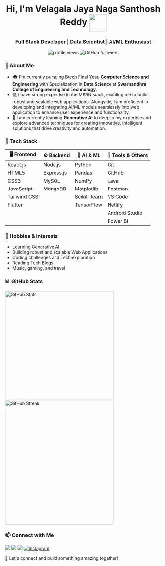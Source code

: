 <h1 align="center" color="3a0ca3">Hi, I'm Velagala Jaya Naga Santhosh Reddy <img align="center" src="https://emojis.slackmojis.com/emojis/images/1531849430/4246/blob-sunglasses.gif?1531849430" width="55"/></h1>
<h3 align="center">Full Stack Developer | Data Scientist | AI/ML Enthusiast</h3>

<p align="center">
  <img src="https://komarev.com/ghpvc/?username=SanthoshReddy-5&label=Profile%20views&color=EC0A28&style=flat" alt="profile views" />
  <img src="https://img.shields.io/github/followers/SanthoshReddy-5?label=Follow&style=social" alt="GitHub followers" />
</p>

### 🚀 About Me
  - 🎓 I'm currently pursuing Btech Final Year, **Computer Science and Engineering** with Specialization in **Data Science** at **Swarnandhra College of Engineering and Technology**.
  - 💻 I have strong expertise in the MERN stack, enabling me to build robust and scalable web applications. Alongside, I am proficient in developing and integrating AI/ML models seamlessly into web application to enhance user experience and functionality.
  - 🌱 I am currently learning **Generative AI** to deepen my expertise and explore advanced techniques for creating innovative, intelligent solutions that drive creativity and automation.

### 🚀 Tech Stack

| 🖥️ Frontend         | ⚙️ Backend        | 🤖 AI & ML           | 🧰 Tools & Others     |
|---------------------|--------------------|----------------------|------------------------|
| React.js            | Node.js            | Python               | Git                    |
| HTML5               | Express.js         | Pandas               | GitHub                 |
| CSS3                | MySQL              | NumPy                | Java                   |
| JavaScript          | MongoDB            | Matplotlib           | Postman                |
| Tailwind CSS        |                    | Scikit-learn         | VS Code                |
| Flutter             |                    | TensorFlow           | Netlify                |
|                     |                    |                      | Android Studio         |
|                     |                    |                      | Power BI               |

### 🎯 Hobbies & Interests

  - Learning Generative AI
  - Building robust and scalable Web Applications
  - Coding challenges and Tech exploration
  - Reading Tech Blogs
  - Music, gaming, and travel

### 📊 GitHub Stats

<p align="left">
  <img src="https://github-readme-stats.vercel.app/api?username=SanthoshReddy-5&show_icons=true&theme=radical" alt="GitHub Stats" width="350" height="350" />
  <img src="https://github-readme-streak-stats.herokuapp.com/?user=SanthoshReddy-5&theme=radical" alt="GitHub Streak" width="350" height="400" />
</p>

### 📫 Connect with Me

<p align="left">
  <a href="https://www.linkedin.com/in/santhosh-reddy-6a977a2ba" target="_blank"><img src="https://img.shields.io/badge/LinkedIn-blue?style=for-the-badge&logo=linkedin&logoColor=white" /></a>
  <a href="mailto:velagalas222@gmail.com"><img src="https://img.shields.io/badge/Email-D14836?style=for-the-badge&logo=gmail&logoColor=white" /></a>
  <a href="https://santhoshreddy.netlify.app"><img src="https://img.shields.io/badge/Portfolio-000?style=for-the-badge&logo=firefox&logoColor=white" /></a>
  <a href="https://www.instagram.com/santhosh_reddy_5" target="_blank"><img src="https://img.shields.io/badge/Instagram-%23E4405F?style=for-the-badge&logo=instagram&logoColor=white&labelColor=black" alt="Instagram" /></a>
</p>

🚀 Let's connect and build something amazing together!
